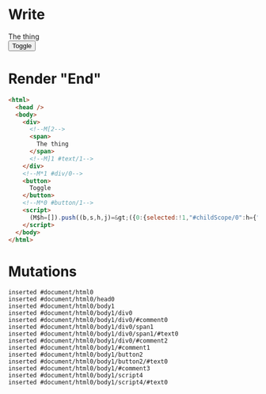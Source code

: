 # Write
  <div><!M[2><span>The thing</span><!M]1 #text/1></div><!M*1 #div/0><button>Toggle</button><!M*0 #button/1><script>(M$h=[]).push((b,s,h,j)=>({0:{selected:!1,"#childScope/0":h={"#text/1!":j={}}},1:h,2:j}),[0,"packages/translator-tags/src/__tests__/fixtures/define-tag-for-attribute-tag/template.marko_0_selected",])</script>


# Render "End"
```html
<html>
  <head />
  <body>
    <div>
      <!--M[2-->
      <span>
        The thing
      </span>
      <!--M]1 #text/1-->
    </div>
    <!--M*1 #div/0-->
    <button>
      Toggle
    </button>
    <!--M*0 #button/1-->
    <script>
      (M$h=[]).push((b,s,h,j)=&gt;({0:{selected:!1,"#childScope/0":h={"#text/1!":j={}}},1:h,2:j}),[0,"packages/translator-tags/src/__tests__/fixtures/define-tag-for-attribute-tag/template.marko_0_selected",])
    </script>
  </body>
</html>
```

# Mutations
```
inserted #document/html0
inserted #document/html0/head0
inserted #document/html0/body1
inserted #document/html0/body1/div0
inserted #document/html0/body1/div0/#comment0
inserted #document/html0/body1/div0/span1
inserted #document/html0/body1/div0/span1/#text0
inserted #document/html0/body1/div0/#comment2
inserted #document/html0/body1/#comment1
inserted #document/html0/body1/button2
inserted #document/html0/body1/button2/#text0
inserted #document/html0/body1/#comment3
inserted #document/html0/body1/script4
inserted #document/html0/body1/script4/#text0
```